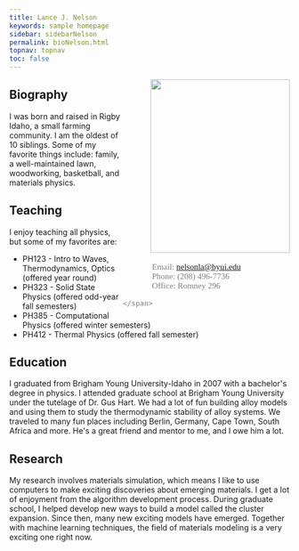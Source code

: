 ```yaml
---
title: Lance J. Nelson
keywords: sample homepage
sidebar: sidebarNelson
permalink: bioNelson.html
topnav: topnav
toc: false
---
```



<div style="float:right;">
<img
src="https://byui-physics.github.io/main/images/Nelson_Photo.jpg"
alt="" style="width:250px;height:312px;margin-left:50px">
<br/>

<div style="text-align: left;">
	
<span style="color:grey; font-family:Verdana; font-size:15px; ">
<br/> &nbsp; &nbsp; &nbsp; &nbsp; &nbsp; &nbsp; &nbsp; Email: <a href="mailto:nelsonla@byui.edu">nelsonla@byui.edu</a> <br/>
&nbsp; &nbsp; &nbsp; &nbsp; &nbsp; &nbsp; &nbsp; Phone: (208) 496-7736 <br/>
&nbsp; &nbsp; &nbsp; &nbsp; &nbsp; &nbsp; &nbsp; Office: Romney 296 

    </span>
</div>
</div>


##  Biography
I was born and raised in Rigby Idaho, a small farming community.  I am
the oldest of 10 siblings.  Some of my favorite things include: 
family, a well-maintained lawn, woodworking, basketball, and materials physics. 


## Teaching
I enjoy teaching all physics, but some of my favorites are:

- PH123 - Intro to Waves, Thermodynamics, Optics (offered year round)
- PH323 - Solid State Physics (offered odd-year fall
semesters)
- PH385 - Computational Physics (offered winter semesters)
- PH412 - Thermal Physics (offered fall semester)

## Education

I graduated from Brigham Young University-Idaho in 2007
with a bachelor's degree in physics.  I attended graduate school at
Brigham Young University under the tutelage of Dr. Gus Hart.  We had a
lot of fun building alloy models and using them to study the
thermodynamic stability of alloy systems.  We traveled to many fun
places including Berlin, Germany, Cape Town, South Africa and more.
He's a great friend and mentor to me, and I owe him a lot.

## Research 
My research involves materials simulation, which means I like to use
computers to make exciting discoveries about emerging materials.  I
get a lot of enjoyment from the algorithm development process.  During
graduate school, I helped develop new ways to build a model called the
cluster expansion.  Since then, many new exciting models have
emerged.  Together with machine learning techniques, the field of
materials modeling is a very exciting one right now.



